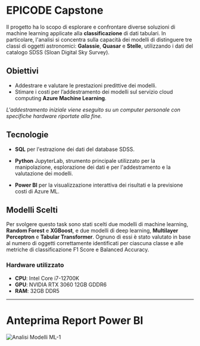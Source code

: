 # EPICODE Capstone

Il progetto ha lo scopo di esplorare e confrontare diverse soluzioni di machine learning applicate alla **classificazione** di dati tabulari. In particolare, l'analisi si concentra sulla capacità dei modelli di distinguere tre classi di oggetti astronomici: **Galassie**, **Quasar** e **Stelle**, utilizzando i dati del catalogo SDSS (Sloan Digital Sky Survey).

## Obiettivi 
- Addestrare e valutare le prestazioni predittive dei modelli.
- Stimare i costi per l’addestramento dei modelli sul servizio cloud computing **Azure Machine Learning**.

*L'addestramento iniziale viene eseguito su un computer personale con specifiche hardware riportate alla fine.*    

## Tecnologie

- **SQL** per l'estrazione dei dati del database SDSS.

- **Python** JupyterLab, strumento principale utilizzato per la manipolazione, esplorazione dei dati e per l'addestramento e la valutazione dei modelli.
    
- **Power BI** per la visualizzazione interattiva dei risultati e la previsione costi di Azure ML.
  
## Modelli Scelti

Per svolgere questo task sono stati scelti due modelli di machine learning, **Random Forest** e **XGBoost**, e due modelli di deep learning, **Multilayer Perceptron** e **Tabular Transformer**. Ognuno di essi è stato valutato in base al numero di oggetti correttamente identificati per ciascuna classe e alle metriche di classificazione F1 Score e Balanced Accuracy.

### Hardware utilizzato
- **CPU**: Intel Core i7-12700K
- **GPU**: NVIDIA RTX 3060 12GB GDDR6
- **RAM**: 32GB DDR5

---

# Anteprima Report Power BI
![Analisi Modelli ML-1](https://github.com/user-attachments/assets/0f777dfd-8c1f-42b8-920f-520e13b206f4)
